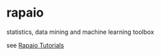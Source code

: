 rapaio
======

statistics, data mining and machine learning toolbox

see  [Rapaio Tutorials](http://padreati.github.io/rapaio/)
